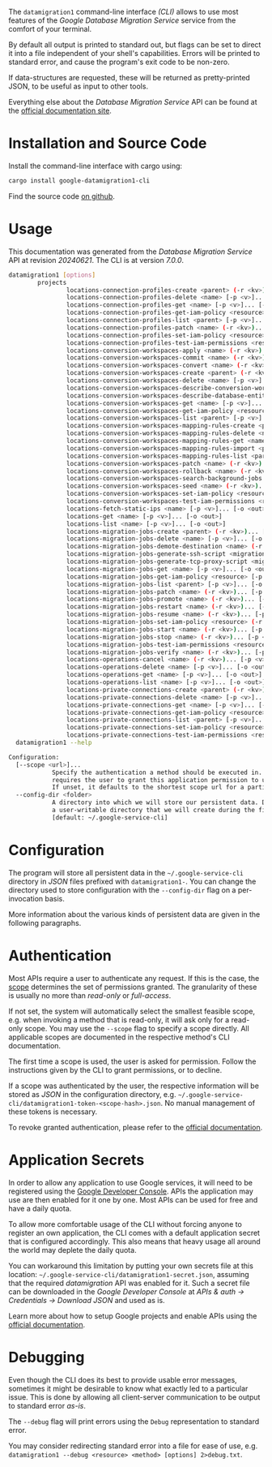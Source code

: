 <!---
DO NOT EDIT !
This file was generated automatically from 'src/generator/templates/cli/README.md.mako'
DO NOT EDIT !
-->
The `datamigration1` command-line interface *(CLI)* allows to use most features of the *Google Database Migration Service* service from the comfort of your terminal.

By default all output is printed to standard out, but flags can be set to direct it into a file independent of your shell's
capabilities. Errors will be printed to standard error, and cause the program's exit code to be non-zero.

If data-structures are requested, these will be returned as pretty-printed JSON, to be useful as input to other tools.

Everything else about the *Database Migration Service* API can be found at the
[official documentation site](https://cloud.google.com/database-migration/).

# Installation and Source Code

Install the command-line interface with cargo using:

```bash
cargo install google-datamigration1-cli
```

Find the source code [on github](https://github.com/Byron/google-apis-rs/tree/main/gen/datamigration1-cli).

# Usage

This documentation was generated from the *Database Migration Service* API at revision *20240621*. The CLI is at version *7.0.0*.

```bash
datamigration1 [options]
        projects
                locations-connection-profiles-create <parent> (-r <kv>)... [-p <v>]... [-o <out>]
                locations-connection-profiles-delete <name> [-p <v>]... [-o <out>]
                locations-connection-profiles-get <name> [-p <v>]... [-o <out>]
                locations-connection-profiles-get-iam-policy <resource> [-p <v>]... [-o <out>]
                locations-connection-profiles-list <parent> [-p <v>]... [-o <out>]
                locations-connection-profiles-patch <name> (-r <kv>)... [-p <v>]... [-o <out>]
                locations-connection-profiles-set-iam-policy <resource> (-r <kv>)... [-p <v>]... [-o <out>]
                locations-connection-profiles-test-iam-permissions <resource> (-r <kv>)... [-p <v>]... [-o <out>]
                locations-conversion-workspaces-apply <name> (-r <kv>)... [-p <v>]... [-o <out>]
                locations-conversion-workspaces-commit <name> (-r <kv>)... [-p <v>]... [-o <out>]
                locations-conversion-workspaces-convert <name> (-r <kv>)... [-p <v>]... [-o <out>]
                locations-conversion-workspaces-create <parent> (-r <kv>)... [-p <v>]... [-o <out>]
                locations-conversion-workspaces-delete <name> [-p <v>]... [-o <out>]
                locations-conversion-workspaces-describe-conversion-workspace-revisions <conversion-workspace> [-p <v>]... [-o <out>]
                locations-conversion-workspaces-describe-database-entities <conversion-workspace> [-p <v>]... [-o <out>]
                locations-conversion-workspaces-get <name> [-p <v>]... [-o <out>]
                locations-conversion-workspaces-get-iam-policy <resource> [-p <v>]... [-o <out>]
                locations-conversion-workspaces-list <parent> [-p <v>]... [-o <out>]
                locations-conversion-workspaces-mapping-rules-create <parent> (-r <kv>)... [-p <v>]... [-o <out>]
                locations-conversion-workspaces-mapping-rules-delete <name> [-p <v>]... [-o <out>]
                locations-conversion-workspaces-mapping-rules-get <name> [-p <v>]... [-o <out>]
                locations-conversion-workspaces-mapping-rules-import <parent> (-r <kv>)... [-p <v>]... [-o <out>]
                locations-conversion-workspaces-mapping-rules-list <parent> [-p <v>]... [-o <out>]
                locations-conversion-workspaces-patch <name> (-r <kv>)... [-p <v>]... [-o <out>]
                locations-conversion-workspaces-rollback <name> (-r <kv>)... [-p <v>]... [-o <out>]
                locations-conversion-workspaces-search-background-jobs <conversion-workspace> [-p <v>]... [-o <out>]
                locations-conversion-workspaces-seed <name> (-r <kv>)... [-p <v>]... [-o <out>]
                locations-conversion-workspaces-set-iam-policy <resource> (-r <kv>)... [-p <v>]... [-o <out>]
                locations-conversion-workspaces-test-iam-permissions <resource> (-r <kv>)... [-p <v>]... [-o <out>]
                locations-fetch-static-ips <name> [-p <v>]... [-o <out>]
                locations-get <name> [-p <v>]... [-o <out>]
                locations-list <name> [-p <v>]... [-o <out>]
                locations-migration-jobs-create <parent> (-r <kv>)... [-p <v>]... [-o <out>]
                locations-migration-jobs-delete <name> [-p <v>]... [-o <out>]
                locations-migration-jobs-demote-destination <name> (-r <kv>)... [-p <v>]... [-o <out>]
                locations-migration-jobs-generate-ssh-script <migration-job> (-r <kv>)... [-p <v>]... [-o <out>]
                locations-migration-jobs-generate-tcp-proxy-script <migration-job> (-r <kv>)... [-p <v>]... [-o <out>]
                locations-migration-jobs-get <name> [-p <v>]... [-o <out>]
                locations-migration-jobs-get-iam-policy <resource> [-p <v>]... [-o <out>]
                locations-migration-jobs-list <parent> [-p <v>]... [-o <out>]
                locations-migration-jobs-patch <name> (-r <kv>)... [-p <v>]... [-o <out>]
                locations-migration-jobs-promote <name> (-r <kv>)... [-p <v>]... [-o <out>]
                locations-migration-jobs-restart <name> (-r <kv>)... [-p <v>]... [-o <out>]
                locations-migration-jobs-resume <name> (-r <kv>)... [-p <v>]... [-o <out>]
                locations-migration-jobs-set-iam-policy <resource> (-r <kv>)... [-p <v>]... [-o <out>]
                locations-migration-jobs-start <name> (-r <kv>)... [-p <v>]... [-o <out>]
                locations-migration-jobs-stop <name> (-r <kv>)... [-p <v>]... [-o <out>]
                locations-migration-jobs-test-iam-permissions <resource> (-r <kv>)... [-p <v>]... [-o <out>]
                locations-migration-jobs-verify <name> (-r <kv>)... [-p <v>]... [-o <out>]
                locations-operations-cancel <name> (-r <kv>)... [-p <v>]... [-o <out>]
                locations-operations-delete <name> [-p <v>]... [-o <out>]
                locations-operations-get <name> [-p <v>]... [-o <out>]
                locations-operations-list <name> [-p <v>]... [-o <out>]
                locations-private-connections-create <parent> (-r <kv>)... [-p <v>]... [-o <out>]
                locations-private-connections-delete <name> [-p <v>]... [-o <out>]
                locations-private-connections-get <name> [-p <v>]... [-o <out>]
                locations-private-connections-get-iam-policy <resource> [-p <v>]... [-o <out>]
                locations-private-connections-list <parent> [-p <v>]... [-o <out>]
                locations-private-connections-set-iam-policy <resource> (-r <kv>)... [-p <v>]... [-o <out>]
                locations-private-connections-test-iam-permissions <resource> (-r <kv>)... [-p <v>]... [-o <out>]
  datamigration1 --help

Configuration:
  [--scope <url>]...
            Specify the authentication a method should be executed in. Each scope
            requires the user to grant this application permission to use it.
            If unset, it defaults to the shortest scope url for a particular method.
  --config-dir <folder>
            A directory into which we will store our persistent data. Defaults to
            a user-writable directory that we will create during the first invocation.
            [default: ~/.google-service-cli]

```

# Configuration

The program will store all persistent data in the `~/.google-service-cli` directory in *JSON* files prefixed with `datamigration1-`.  You can change the directory used to store configuration with the `--config-dir` flag on a per-invocation basis.

More information about the various kinds of persistent data are given in the following paragraphs.

# Authentication

Most APIs require a user to authenticate any request. If this is the case, the [scope][scopes] determines the
set of permissions granted. The granularity of these is usually no more than *read-only* or *full-access*.

If not set, the system will automatically select the smallest feasible scope, e.g. when invoking a
method that is read-only, it will ask only for a read-only scope.
You may use the `--scope` flag to specify a scope directly.
All applicable scopes are documented in the respective method's CLI documentation.

The first time a scope is used, the user is asked for permission. Follow the instructions given
by the CLI to grant permissions, or to decline.

If a scope was authenticated by the user, the respective information will be stored as *JSON* in the configuration
directory, e.g. `~/.google-service-cli/datamigration1-token-<scope-hash>.json`. No manual management of these tokens
is necessary.

To revoke granted authentication, please refer to the [official documentation][revoke-access].

# Application Secrets

In order to allow any application to use Google services, it will need to be registered using the
[Google Developer Console][google-dev-console]. APIs the application may use are then enabled for it
one by one. Most APIs can be used for free and have a daily quota.

To allow more comfortable usage of the CLI without forcing anyone to register an own application, the CLI
comes with a default application secret that is configured accordingly. This also means that heavy usage
all around the world may deplete the daily quota.

You can workaround this limitation by putting your own secrets file at this location:
`~/.google-service-cli/datamigration1-secret.json`, assuming that the required *datamigration* API
was enabled for it. Such a secret file can be downloaded in the *Google Developer Console* at
*APIs & auth -> Credentials -> Download JSON* and used as is.

Learn more about how to setup Google projects and enable APIs using the [official documentation][google-project-new].


# Debugging

Even though the CLI does its best to provide usable error messages, sometimes it might be desirable to know
what exactly led to a particular issue. This is done by allowing all client-server communication to be
output to standard error *as-is*.

The `--debug` flag will print errors using the `Debug` representation to standard error.

You may consider redirecting standard error into a file for ease of use, e.g. `datamigration1 --debug <resource> <method> [options] 2>debug.txt`.


[scopes]: https://developers.google.com/+/api/oauth#scopes
[revoke-access]: http://webapps.stackexchange.com/a/30849
[google-dev-console]: https://console.developers.google.com/
[google-project-new]: https://developers.google.com/console/help/new/
